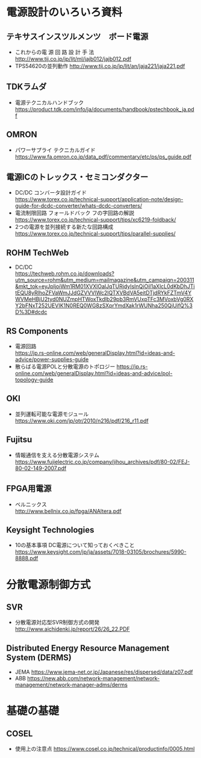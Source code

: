 # 電源設計のいろいろ資料

## テキサスインスツルメンツ　ボード電源
- これからの電 源 回 路 設 計 手 法  
  http://www.tij.co.jp/jp/lit/ml/jajb012/jajb012.pdf
- TPS54620の並列動作
  http://www.tij.co.jp/jp/lit/an/jaja221/jaja221.pdf
 
## TDKラムダ
- 電源テクニカルハンドブック  
  https://product.tdk.com/info/ja/documents/handbook/pstechbook_ja.pdf
  
## OMRON
- パワーサプライ テクニカルガイド  
  https://www.fa.omron.co.jp/data_pdf/commentary/etc/ps/ps_guide.pdf
  
## 電源ICのトレックス・セミコンダクター  
- DC/DC コンバータ設計ガイド  
  https://www.torex.co.jp/technical-support/application-note/design-guide-for-dcdc-converter/whats-dcdc-converters/
- 電流制限回路 フォールドバック フの字回路の解説  
  https://www.torex.co.jp/technical-support/tips/xc6219-foldback/  
- 2つの電源を並列接続する新たな回路構成  
  https://www.torex.co.jp/technical-support/tips/parallel-supplies/
  
  
## ROHM TechWeb
- DC/DC  
  https://techweb.rohm.co.jp/downloads?utm_source=rohm&utm_medium=mailmagazine&utm_campaign=200311&mkt_tok=eyJpIjoiWm1RM01XVXlOalJqTURjdyIsInQiOiI1aXlcL0dKbDhJTitEQU8yRlhoZFVaWmJJdGZVVVlWc2lQTXVBdVA5eitDTjdRYkFZTmV4YWVMeHBjU2tyd0NUZmpHTWoxTkdIb29pb3RmVUxpTFc3MVoxbVg0RXY2bFNxT252UEVIK1N0REQ0WG8zSXprYmdXak1rWUNha250QjUifQ%3D%3D#dcdc

## RS Components
- 電源回路  
  https://jp.rs-online.com/web/generalDisplay.html?id=ideas-and-advice/power-supplies-guide
- 散らばる電源POLと分散電源のトポロジー
  https://jp.rs-online.com/web/generalDisplay.html?id=ideas-and-advice/pol-topology-guide
  
## OKI
- 並列運転可能な電源モジュール
  https://www.oki.com/jp/otr/2010/n216/pdf/216_r11.pdf
  
## Fujitsu
- 情報通信を支える分散電源システム
  https://www.fujielectric.co.jp/company/jihou_archives/pdf/80-02/FEJ-80-02-149-2007.pdf
  
## FPGA用電源
- ベルニックス  
  http://www.bellnix.co.jp/fpga/ANAltera.pdf
  
## Keysight Technologies
- 10の基本事項 DC電源について知っておくべきこと
  https://www.keysight.com/jp/ja/assets/7018-03105/brochures/5990-8888.pdf

# 分散電源制御方式  
## SVR  
- 分散電源対応型SVR制御方式の開発  
  http://www.aichidenki.jp/report/26/26_22.PDF


## Distributed Energy Resource Management System (DERMS)
- JEMA
 https://www.jema-net.or.jp/Japanese/res/dispersed/data/z07.pdf
- ABB
 https://new.abb.com/network-management/network-management/network-manager-adms/derms
 
# 基礎の基礎
## COSEL
- 使用上の注意点
  https://www.cosel.co.jp/technical/productinfo/0005.html
  
  
 
